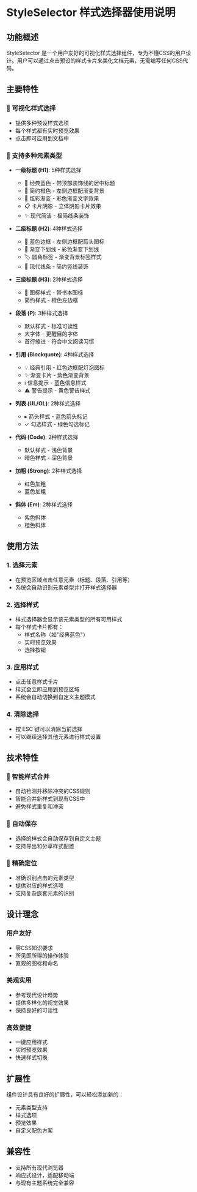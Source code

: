 # StyleSelector 样式选择器使用说明

## 功能概述

StyleSelector 是一个用户友好的可视化样式选择组件，专为不懂CSS的用户设计。用户可以通过点击预设的样式卡片来美化文档元素，无需编写任何CSS代码。

## 主要特性

### 🎨 可视化样式选择
- 提供多种预设样式选项
- 每个样式都有实时预览效果
- 点击即可应用到文档中

### 📱 支持多种元素类型
- **一级标题 (H1)**: 5种样式选择
  - 🔷 经典蓝色 - 带顶部装饰线的居中标题
  - 🔶 简约橙色 - 左侧边框配渐变背景
  - 🌈 炫彩渐变 - 彩色渐变文字效果
  - 📋 卡片阴影 - 立体阴影卡片效果
  - ✨ 现代简洁 - 极简线条装饰

- **二级标题 (H2)**: 4种样式选择
  - 🔹 蓝色边框 - 左侧边框配箭头图标
  - 📑 渐变下划线 - 彩色渐变下划线
  - 🏷️ 圆角标签 - 渐变背景标签样式
  - 🔲 现代线条 - 简约竖线装饰

- **三级标题 (H3)**: 2种样式选择
  - 📖 图标样式 - 带书本图标
  - 简约样式 - 橙色左边框

- **段落 (P)**: 3种样式选择
  - 默认样式 - 标准可读性
  - 大字体 - 更醒目的字体
  - 首行缩进 - 符合中文阅读习惯

- **引用 (Blockquote)**: 4种样式选择
  - 💡 经典引用 - 红色边框配灯泡图标
  - ✨ 渐变卡片 - 紫色渐变背景
  - ℹ️ 信息提示 - 蓝色信息样式
  - ⚠️ 警告提示 - 黄色警告样式

- **列表 (UL/OL)**: 2种样式选择
  - ▸ 箭头样式 - 蓝色箭头标记
  - ✓ 勾选样式 - 绿色勾选标记

- **代码 (Code)**: 2种样式选择
  - 默认样式 - 浅色背景
  - 暗色样式 - 深色背景

- **加粗 (Strong)**: 2种样式选择
  - 红色加粗
  - 蓝色加粗

- **斜体 (Em)**: 2种样式选择
  - 紫色斜体
  - 橙色斜体

## 使用方法

### 1. 选择元素
- 在预览区域点击任意元素（标题、段落、引用等）
- 系统会自动识别元素类型并打开样式选择器

### 2. 选择样式
- 样式选择器会显示该元素类型的所有可用样式
- 每个样式卡片都有：
  - 样式名称（如"经典蓝色"）
  - 实时预览效果
  - 选择按钮

### 3. 应用样式
- 点击任意样式卡片
- 样式会立即应用到预览区域
- 系统会自动切换到自定义主题模式

### 4. 清除选择
- 按 ESC 键可以清除当前选择
- 可以继续选择其他元素进行样式设置

## 技术特性

### 🔄 智能样式合并
- 自动检测并移除冲突的CSS规则
- 智能合并新样式到现有CSS中
- 避免样式重复和冲突

### 💾 自动保存
- 选择的样式会自动保存到自定义主题
- 支持导出和分享样式配置

### 🎯 精确定位
- 准确识别点击的元素类型
- 提供对应的样式选项
- 支持复杂嵌套元素的识别

## 设计理念

### 用户友好
- 零CSS知识要求
- 所见即所得的操作体验
- 直观的图标和命名

### 美观实用
- 参考现代设计趋势
- 提供多样化的视觉效果
- 保持良好的可读性

### 高效便捷
- 一键应用样式
- 实时预览效果
- 快速样式切换

## 扩展性

组件设计具有良好的扩展性，可以轻松添加新的：
- 元素类型支持
- 样式选项
- 预览效果
- 自定义配色方案

## 兼容性

- 支持所有现代浏览器
- 响应式设计，适配移动端
- 与现有主题系统完全兼容 